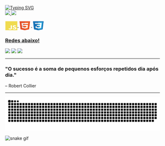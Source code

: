 <a href="https://git.io/typing-svg">
  <img src="https://readme-typing-svg.herokuapp.com?font=Hind&weight=500&size=30&duration=4000&pause=2000&color=4b76cc&center=true&vCenter=true&random=false&width=560&height=59&lines=Ol%C3%A1!+Seja+bem-vindo(a)+ao+meu+Perfil+%F0%9F%91%8B" alt="Typing SVG">
  </a>

 <div>
   <a href="https://github.com/beatriz-duarte13">
   <img height="180em" src="https://github-readme-stats.vercel.app/api?username=beatriz-duarte13&show_icons=true&theme=tokyonight&include_all_commits=true&count_private=true"/>
   <img height="180em" src="https://github-readme-stats.vercel.app/api/top-langs/?username=beatriz-duarte13&layout=compact&langs_count=6&theme=tokyonight"/>
</div>
    
<div style="display: inline_block"><br>
  <img align="center" alt="Js" height="30" width="40" src="https://raw.githubusercontent.com/devicons/devicon/master/icons/javascript/javascript-plain.svg">
  <img align="center" alt="HTML" height="30" width="40" src="https://raw.githubusercontent.com/devicons/devicon/master/icons/html5/html5-original.svg">
  <img align="center" alt="CSS" height="30" width="40" src="https://raw.githubusercontent.com/devicons/devicon/master/icons/css3/css3-original.svg">
</div>
 
### Redes abaixo!
<div>
  <a href = "mailto:biaduartemota@gmail.com"><img src="https://img.shields.io/badge/-Gmail-%23333?style=for-the-badge&logo=gmail&logoColor=white" target="_blank"></a>
  <a href="https://www.linkedin.com/in/beatriz-duarte-94aab9296?utm_source=share&utm_campaign=share_via&utm_content=profile&utm_medium=ios_app" target="_blank"><img src="https://img.shields.io/badge/-LinkedIn-%230077B5?style=for-the-badge&logo=linkedin&logoColor=white" target="_blank"></a>
 <a href="(https://discord.gg/NqutYfnM)" target="_blank"><img src="https://img.shields.io/badge/Discord-7289DA?style=for-the-badge&logo=discord&logoColor=white" target="_blank"></a> 
</div>

---
### "O sucesso é a soma de pequenos esforços repetidos dia após dia." 
– Robert Collier

---
 
 <source
    media="(prefers-color-scheme: light)"
    srcset="https://raw.githubusercontent.com/platane/snk/output/github-contribution-grid-snake.svg"
  />
  <img
    alt="github contribution grid snake animation"
    src="https://raw.githubusercontent.com/platane/snk/output/github-contribution-grid-snake.svg"
  />
</picture>


![snake gif](https://github.com/beatriz-duarte13/beatriz-duarte13/blob/output/github-contribution-grid-snake.gif)


